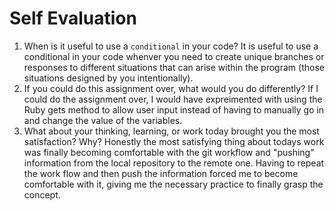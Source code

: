 # Self Evaluation

1. When is it useful to use a `conditional` in your code?
It is useful to use a conditional in your code whenver you need to create unique branches or responses to different situations that can arise within the program (those situations designed by you intentionally). 
1. If you could do this assignment over, what would you do differently?
If I could do the assignment over, I would have expreimented with using the Ruby gets method to allow user input instead of having to manually go in and change the value of the variables. 
1. What about your thinking, learning, or work today brought you the most satisfaction? Why?
Honestly the most satisfying thing about todays work was finally becoming comfortable with the git workflow and "pushing" information from the local repository to the remote one. Having to repeat the work flow and then push the information forced me to become comfortable with it, giving me the necessary practice to finally grasp the concept. 
